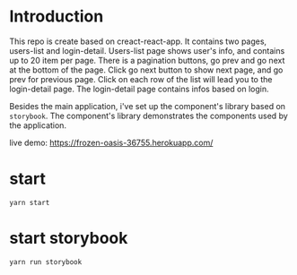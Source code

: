 # Introduction
This repo is create based on creact-react-app. It contains two pages, users-list and login-detail. Users-list page shows user's info, and contains up to 20 item per page. There is a pagination buttons, go prev and go next at the bottom of the page. Click go next button to show next page, and go prev for previous page. Click on each row of the list will lead you to the login-detail page. The login-detail page contains infos based on login.

Besides the main application, i've set up the component's library based on `storybook`. The component's library demonstrates the components used by the application.

live demo: https://frozen-oasis-36755.herokuapp.com/

# start
`yarn start`

# start storybook
`yarn run storybook`

